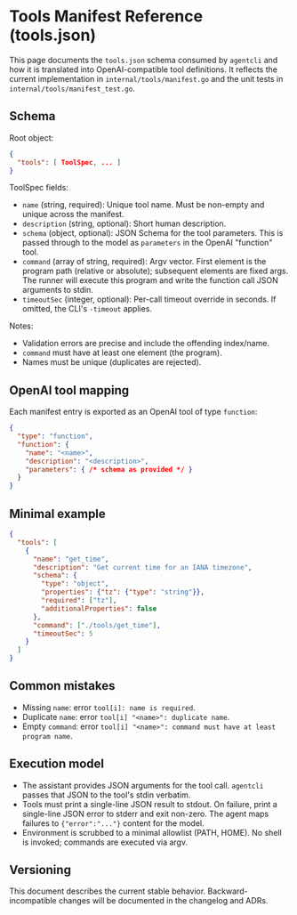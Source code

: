 # Tools Manifest Reference (tools.json)

This page documents the `tools.json` schema consumed by `agentcli` and how it is translated into OpenAI-compatible tool definitions. It reflects the current implementation in `internal/tools/manifest.go` and the unit tests in `internal/tools/manifest_test.go`.

## Schema

Root object:
```json
{
  "tools": [ ToolSpec, ... ]
}
```

ToolSpec fields:
- `name` (string, required): Unique tool name. Must be non-empty and unique across the manifest.
- `description` (string, optional): Short human description.
- `schema` (object, optional): JSON Schema for the tool parameters. This is passed through to the model as `parameters` in the OpenAI "function" tool.
- `command` (array of string, required): Argv vector. First element is the program path (relative or absolute); subsequent elements are fixed args. The runner will execute this program and write the function call JSON arguments to stdin.
- `timeoutSec` (integer, optional): Per-call timeout override in seconds. If omitted, the CLI's `-timeout` applies.

Notes:
- Validation errors are precise and include the offending index/name.
- `command` must have at least one element (the program).
- Names must be unique (duplicates are rejected).

## OpenAI tool mapping
Each manifest entry is exported as an OpenAI tool of type `function`:
```json
{
  "type": "function",
  "function": {
    "name": "<name>",
    "description": "<description>",
    "parameters": { /* schema as provided */ }
  }
}
```

## Minimal example
```json
{
  "tools": [
    {
      "name": "get_time",
      "description": "Get current time for an IANA timezone",
      "schema": {
        "type": "object",
        "properties": {"tz": {"type": "string"}},
        "required": ["tz"],
        "additionalProperties": false
      },
      "command": ["./tools/get_time"],
      "timeoutSec": 5
    }
  ]
}
```

## Common mistakes
- Missing `name`: error `tool[i]: name is required`.
- Duplicate `name`: error `tool[i] "<name>": duplicate name`.
- Empty `command`: error `tool[i] "<name>": command must have at least program name`.

## Execution model
- The assistant provides JSON arguments for the tool call. `agentcli` passes that JSON to the tool's stdin verbatim.
- Tools must print a single-line JSON result to stdout. On failure, print a single-line JSON error to stderr and exit non-zero. The agent maps failures to `{"error":"..."}` content for the model.
- Environment is scrubbed to a minimal allowlist (PATH, HOME). No shell is invoked; commands are executed via argv.

## Versioning
This document describes the current stable behavior. Backward-incompatible changes will be documented in the changelog and ADRs.
